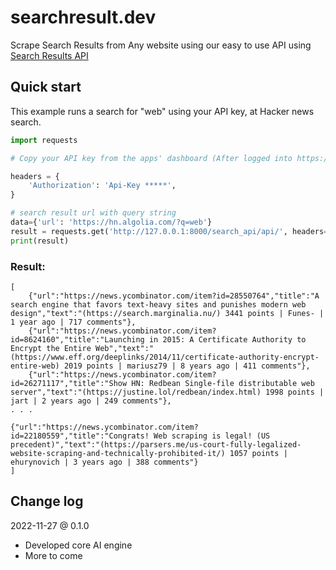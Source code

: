 # searchresult.dev
Scrape Search Results from Any website using our easy to use API using [Search Results API](https://searchresult.dev/)

## Quick start
This example runs a search for "web" using your API key, at Hacker news search.


```python
import requests

# Copy your API key from the apps' dashboard (After logged into https://searchresult.dev/), go to Profile > API Keys > NEW API KEY  & place it instead of '*****' in the below header section.

headers = {
    'Authorization': 'Api-Key *****',
}

# search result url with query string
data={'url': 'https://hn.algolia.com/?q=web'}
result = requests.get('http://127.0.0.1:8000/search_api/api/', headers=headers,   params=data )
print(result)
```

### Result:
```
[
	{"url":"https://news.ycombinator.com/item?id=28550764","title":"A search engine that favors text-heavy sites and punishes modern web design","text":"(https://search.marginalia.nu/) 3441 points | Funes- | 1 year ago | 717 comments"},
	{"url":"https://news.ycombinator.com/item?id=8624160","title":"Launching in 2015: A Certificate Authority to Encrypt the Entire Web","text":"(https://www.eff.org/deeplinks/2014/11/certificate-authority-encrypt-entire-web) 2019 points | mariusz79 | 8 years ago | 411 comments"},
	{"url":"https://news.ycombinator.com/item?id=26271117","title":"Show HN: Redbean Single-file distributable web server","text":"(https://justine.lol/redbean/index.html) 1998 points | jart | 2 years ago | 249 comments"},
. . . 

{"url":"https://news.ycombinator.com/item?id=22180559","title":"Congrats! Web scraping is legal! (US precedent)","text":"(https://parsers.me/us-court-fully-legalized-website-scraping-and-technically-prohibited-it/) 1057 points | ehurynovich | 3 years ago | 388 comments"}
]
```

## Change log
2022-11-27 @ 0.1.0
 - Developed core AI engine 
 - More to come
